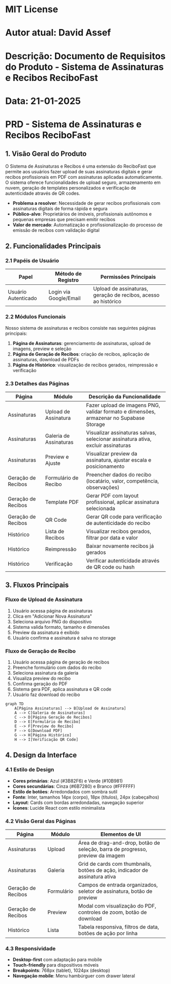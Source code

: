 # MIT License
# Autor atual: David Assef
# Descrição: Documento de Requisitos do Produto - Sistema de Assinaturas e Recibos ReciboFast
# Data: 21-01-2025

# PRD - Sistema de Assinaturas e Recibos ReciboFast

## 1. Visão Geral do Produto

O Sistema de Assinaturas e Recibos é uma extensão do ReciboFast que permite aos usuários fazer upload de suas assinaturas digitais e gerar recibos profissionais em PDF com assinaturas aplicadas automaticamente. O sistema oferece funcionalidades de upload seguro, armazenamento em nuvem, geração de templates personalizados e verificação de autenticidade através de QR codes.

- **Problema a resolver**: Necessidade de gerar recibos profissionais com assinaturas digitais de forma rápida e segura
- **Público-alvo**: Proprietários de imóveis, profissionais autônomos e pequenas empresas que precisam emitir recibos
- **Valor de mercado**: Automatização e profissionalização do processo de emissão de recibos com validação digital

## 2. Funcionalidades Principais

### 2.1 Papéis de Usuário

| Papel | Método de Registro | Permissões Principais |
|-------|-------------------|----------------------|
| Usuário Autenticado | Login via Google/Email | Upload de assinaturas, geração de recibos, acesso ao histórico |

### 2.2 Módulos Funcionais

Nosso sistema de assinaturas e recibos consiste nas seguintes páginas principais:

1. **Página de Assinaturas**: gerenciamento de assinaturas, upload de imagens, preview e seleção
2. **Página de Geração de Recibos**: criação de recibos, aplicação de assinaturas, download de PDFs
3. **Página de Histórico**: visualização de recibos gerados, reimpressão e verificação

### 2.3 Detalhes das Páginas

| Página | Módulo | Descrição da Funcionalidade |
|--------|--------|--------------------------|
| Assinaturas | Upload de Assinatura | Fazer upload de imagens PNG, validar formato e dimensões, armazenar no Supabase Storage |
| Assinaturas | Galeria de Assinaturas | Visualizar assinaturas salvas, selecionar assinatura ativa, excluir assinaturas |
| Assinaturas | Preview e Ajuste | Visualizar preview da assinatura, ajustar escala e posicionamento |
| Geração de Recibos | Formulário de Recibo | Preencher dados do recibo (locatário, valor, competência, observações) |
| Geração de Recibos | Template PDF | Gerar PDF com layout profissional, aplicar assinatura selecionada |
| Geração de Recibos | QR Code | Gerar QR code para verificação de autenticidade do recibo |
| Histórico | Lista de Recibos | Visualizar recibos gerados, filtrar por data e valor |
| Histórico | Reimpressão | Baixar novamente recibos já gerados |
| Histórico | Verificação | Verificar autenticidade através de QR code ou hash |

## 3. Fluxos Principais

### Fluxo de Upload de Assinatura
1. Usuário acessa página de assinaturas
2. Clica em "Adicionar Nova Assinatura"
3. Seleciona arquivo PNG do dispositivo
4. Sistema valida formato, tamanho e dimensões
5. Preview da assinatura é exibido
6. Usuário confirma e assinatura é salva no storage

### Fluxo de Geração de Recibo
1. Usuário acessa página de geração de recibos
2. Preenche formulário com dados do recibo
3. Seleciona assinatura da galeria
4. Visualiza preview do recibo
5. Confirma geração do PDF
6. Sistema gera PDF, aplica assinatura e QR code
7. Usuário faz download do recibo

```mermaid
graph TD
    A[Página Assinaturas] --> B[Upload de Assinatura]
    A --> C[Galeria de Assinaturas]
    C --> D[Página Geração de Recibos]
    D --> E[Formulário de Recibo]
    E --> F[Preview do Recibo]
    F --> G[Download PDF]
    G --> H[Página Histórico]
    H --> I[Verificação QR Code]
```

## 4. Design da Interface

### 4.1 Estilo de Design
- **Cores primárias**: Azul (#3B82F6) e Verde (#10B981)
- **Cores secundárias**: Cinza (#6B7280) e Branco (#FFFFFF)
- **Estilo de botões**: Arredondados com sombra sutil
- **Fonte**: Inter, tamanhos 14px (corpo), 18px (títulos), 24px (cabeçalhos)
- **Layout**: Cards com bordas arredondadas, navegação superior
- **Ícones**: Lucide React com estilo minimalista

### 4.2 Visão Geral das Páginas

| Página | Módulo | Elementos de UI |
|--------|--------|-----------------|
| Assinaturas | Upload | Área de drag-and-drop, botão de seleção, barra de progresso, preview da imagem |
| Assinaturas | Galeria | Grid de cards com thumbnails, botões de ação, indicador de assinatura ativa |
| Geração de Recibos | Formulário | Campos de entrada organizados, seletor de assinatura, botão de preview |
| Geração de Recibos | Preview | Modal com visualização do PDF, controles de zoom, botão de download |
| Histórico | Lista | Tabela responsiva, filtros de data, botões de ação por linha |

### 4.3 Responsividade
- **Desktop-first** com adaptação para mobile
- **Touch-friendly** para dispositivos móveis
- **Breakpoints**: 768px (tablet), 1024px (desktop)
- **Navegação mobile**: Menu hambúrguer com drawer lateral
